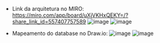 - Link da arquitetura no MIRO: https://miro.com/app/board/uXjVKHxQEKY=/?share_link_id=557407757589
![image](https://github.com/AndreGiuseppin/NotificationFlow/assets/27440524/a8cc4264-77e9-4471-99cc-6221b255c6c2)
![image](https://github.com/AndreGiuseppin/NotificationFlow/assets/27440524/a8cc4264-77e9-4471-99cc-6221b255c6c2)

- Mapeamento do database no Draw.io: 
![image](https://github.com/AndreGiuseppin/NotificationFlow/assets/27440524/13c19b56-cb5a-4b47-b2ac-c44a15b1cd14)
![image](https://github.com/AndreGiuseppin/NotificationFlow/assets/27440524/13c19b56-cb5a-4b47-b2ac-c44a15b1cd14)
